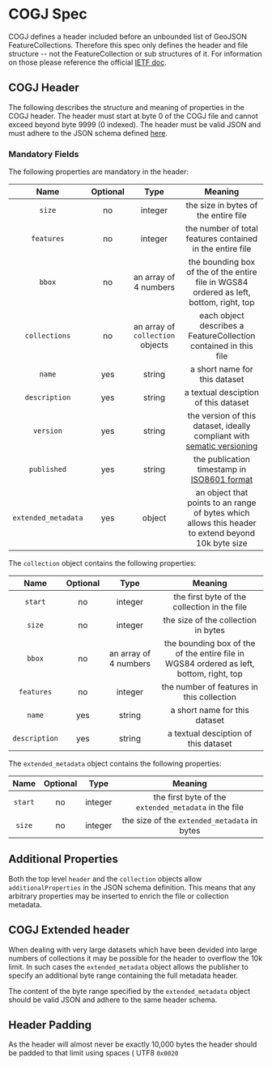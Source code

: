 # COGJ Spec 

COGJ defines a header included before an unbounded list of  GeoJSON FeatureCollections. Therefore this spec only defines the header and file structure -- not the FeatureCollection or sub structures of it. For information on those please reference the official [IETF doc](https://tools.ietf.org/html/rfc7946). 


## COGJ Header
The following describes the structure and meaning of properties in the COGJ header.  The header must start at byte 0 of the COGJ file and cannot exceed beyond byte 9999 (0 indexed).  The header must be valid JSON and must adhere to the JSON schema defined [here](./header_schema.json). 

### Mandatory Fields 

The following properties are mandatory in the header: 

| Name | Optional | Type | Meaning |
|:------:|:-----------:|:------:|:--------------:|
| `size`| no | integer | the size in bytes of the entire file |
|`features`| no | integer | the number of total features contained in the entire file |
|`bbox`| no| an array of 4 numbers | the bounding box of the of the entire file in WGS84 ordered as left, bottom, right, top |
|`collections`|no| an array of `collection` objects | each object describes a FeatureCollection contained in this file |
|`name`| yes | string |a short name for this dataset |
|`description`| yes | string |a textual desciption of this dataset |
|`version`| yes | string | the version of this dataset, ideally compliant with [sematic versioning](https://semver.org/) |
|`published`| yes | string | the publication timestamp in [ISO8601 format](https://en.wikipedia.org/wiki/ISO_8601) | 
|`extended_metadata`| yes | object | an object that points to an range of bytes which allows this header to extend beyond 10k byte size | 


The `collection` object contains the following properties:

| Name | Optional | Type | Meaning |
|:------:|:-----------:|:------:|:--------------:|
| `start`| no| integer | the first byte of the collection in the file |
|`size` | no | integer | the size of the collection in bytes |
|`bbox`| no| an array of 4 numbers | the bounding box of the of the entire file in WGS84 ordered as left, bottom, right, top |
|`features`| no | integer | the number of features in this collection |
|`name`| yes | string |a short name for this dataset |
|`description`| yes | string |a textual desciption of this dataset |

The `extended_metadata` object contains the following properties: 

| Name | Optional | Type | Meaning |
|:------:|:-----------:|:------:|:--------------:|
| `start`| no| integer | the first byte of the `extended_metadata` in the file |
|`size` | no | integer | the size of the `extended_metadata` in bytes |


## Additional Properties

Both the top level `header` and the `collection` objects allow `additionalProperties` in the JSON schema definition.  This means that any arbitrary properties may be inserted to enrich the file or collection metadata.

## COGJ Extended header

When dealing with very large datasets which have been devided into large numbers of collections it may be possible for the header to overflow the 10k limit. In such cases the  `extended_metadata` object allows the publisher to specify an additional byte range containing the full metadata header. 

The content of the byte range specified by the `extended_metadata` object should be valid JSON and adhere to the same header schema. 


## Header Padding 

As  the header will almost never be exactly 10,000 bytes the header should be padded to that limit using spaces ( UTF8 `0x0020`


